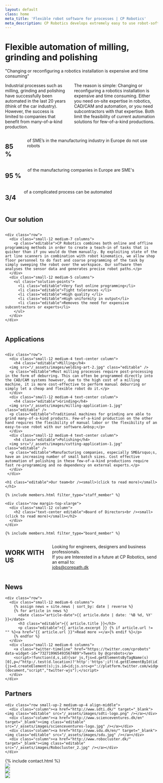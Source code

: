 ```yaml
---
layout: default
class: home
meta_title: 'Flexible robot software for processes | CP Robotics'
meta_description: CP Robotics develops extremely easy to use robot-software that enables flexible automation of different processes in small and medium-sized enterprises.
---
```


<div class="content-wrapper">

  <div class="container">
    <h1 class="editable">Flexible automation of milling, grinding and polishing</h1>
  </div>

  <div class="visibleNearby">
    <div id="marquee-slider" class="royalSlider rsDefault">
      <a class="rsImg" href="/_assets/images/slider/Industrial-Grinding.jpg"></a>
      <a class="rsImg" href="/_assets/images/slider/Industrial-Polishing.jpg"></a>
      <a class="rsImg" href="/_assets/images/slider/photofunia-1463956409.jpg"></a>
      <a class="rsImg" href="/_assets/images/slider/photofunia-1463996971.jpg"></a>
      <a class="rsImg" href="/_assets/images/slider/photofunia-1463997021.jpg"></a>
      <a class="rsImg" href="/_assets/images/slider/PhotoFunia-1463997114.jpg"></a>
    </div>
  </div>

  <section class="section-default the-problem">
    <div class="row">
      <div class="small-12 medium-5 columns">
        <quote>"Changing or reconfiguring a robotics installation is expensive and time consuming"</quote>
      </div>
      <div class="small-12 medium-7 columns editable"><p>Industrial processes such as milling, grinding and polishing have successfully been automated in the last 20 years (think of the car industry). However, the success is limited to companies that benefit from many-of-a-kind production.&nbsp;</p><p>The reason is simple: Changing or reconfiguring a robotics installation is expensive and time consuming. Either you need on-site expertise in robotics, CAD/CAM and automation, or you need subcontractors with that expertise. Both limit the feasibility of current automation solutions for few-of-a-kind productions.</p></div>
    </div>
  </section>

  <section class="section-default section-primary">
    <div class="row">
      <div class="small-12 medium-4 columns text-center figure-one editable"><h2>85 %</h2><p>of SME&rsquo;s in the manufacturing industry in Europe do not use robots</p></div>
      <div class="small-12 medium-4 columns text-center figure-two editable"><h2>95 %</h2><p>of the manufacturing companies in Europe are SME's</p></div>
      <div class="small-12 medium-4 columns text-center figure-three editable"><h2>3/4&nbsp;</h2><p>of a complicated process can be automated&nbsp;</p></div>
    </div>
  </section>

  <section class="section-default">
    <div class="row">
      <div class="small-12 column">
        <h1 class="editable">Our solution</h1>
      </div>
    </div>

    <div class="row">
      <div class="small-12 medium-7 columns">
        <p class="editable">CP Robotics combines both online and offline programming methods in order to create a teach-in of tasks that is quicker than if you would do them manually. By exploiting state of the art line scanners in combination with robot kinematics, we allow shop floor personnel to do fast and coarse programming of the task by simply sweeping the robot over the workspace. Our software then analyses the sensor data and generates precise robot paths.</p>
      </div>
      <div class="small-12 medium-5 columns">
        <ul class="solution-points">
          <li class="editable">Very fast online programming</li>
          <li class="editable">Tight tolerances </li>
          <li class="editable">High quality </li>
          <li class="editable">High uniformity in output</li>
          <li class="editable">Removes the need for expensive subcontractors or experts</li>
        </ul>
      </div>
    </div>

  </section>

  <section class="section-default">
    <div class="row">
      <div class="small-12 column">
        <h1 class="editable">Applications</h1>
      </div>
    </div>

    <div class="row">
      <div class="small-12 medium-4 text-center column">
        <h4 class="editable">Milling</h4>
  	  <img src="/_assets/images/welding-art-2.jpg" class="editable" />
  	  <p class="editable">Most milling processes require post-processing in the form of deburring. This can often be programmed directly into the CAD/CAM systems however, due to the high cost of a milling machine, it is more cost-effective to perform manual deburring or simply let a cheap and flexible robot do it.</p>
      </div>
      <div class="small-12 medium-4 text-center column">
        <h4 class="editable">Grinding</h4>
  	  <img src="/_assets/images/milling-application-1.jpg" class="editable" />
  	  <p class="editable">Traditional machines for grinding are able to grind many-of-a-kind products. Few-of-a-kind production on the other hand requires the flexibility of manual labor or the flexibility of an easy-to-use robot with our software.&nbsp;</p>
  	  </div>
      <div class="small-12 medium-4 text-center column">
        <h4 class="editable">Polishing</h4>
  	  <img src="/_assets/images/cutting-application-1.jpg" class="editable" />
  	  <p class="editable">Manufacturing companies, especially SME&rsquo;s, have an increasing number of small batch sizes. Cost effective automation of polishing in these few-of-a-kind productions require fast re-programming and no dependency on external experts.</p>
  	  </div>
     </div>

  </section>


  <section class="section-default">

    <h1 class="editable">Our team<br /><small>(click to read more)</small></h1>

    {% include members.html filter_type="staff_member" %}

    <div class="row margin-top-xlarge">
      <div class="small-12 column">
        <h2 class="text-center editable">Board of Directors<br /><small>(click to read more)</small></h2>
      </div>
    </div>

    {% include members.html filter_type="board_member" %}

  </section>

  <section class="section-default section-primary">
    <div class="row">
      <div class="small-12 columns text-center">
        <h1 class="margin-none editable">WORK WITH US</h1>
        <p class="editable">Looking for engineers, designers and business professionals.<br />If you are Interested in a future at CP Robotics, send an email to:<br /><a data-email-protector="jobs|corepath.dk" href="mailto:jobs@corepath.dk">jobs@corepath.dk</a></p>
      </div>
    </div>
  </section>

  <section class="section-default">
    <h1 class="editable">News</h1>

    <div class="row">
      <div class="small-12 medium-6 columns">
        {% assign news = site.news | sort_by: date | reverse %}
        {% for article in news %}
          <date class="article-date">{{ article.date | date: '%B %d, %Y' }}</date>
      	  <h3 class="editable">{{ article.title }}</h3>
          <p class="editable">{{ article.excerpt }} {% if article.url != "" %}<a href="{{ article.url }}">Read more »</a>{% endif %}</p>
        {% endfor %}
      </div>
      <div class="small-12 medium-6 columns">
        <a class="twitter-timeline" href="https://twitter.com/cprobots" data-widget-id="732719965493567489">Tweets by @cprobots</a>
        <script>!function(d,s,id){var js,fjs=d.getElementsByTagName(s)[0],p=/^http:/.test(d.location)?'http':'https';if(!d.getElementById(id)){js=d.createElement(s);js.id=id;js.src=p+"://platform.twitter.com/widgets.js";fjs.parentNode.insertBefore(js,fjs);}}(document,"script","twitter-wjs");</script>
      </div>
    </div>
  </section>

  <section class="section-default">
    <h1 class="editable">Partners</h1>

    <div class="row small-up-2 medium-up-4 align-middle">
      <div class="column"><a href="http://www.sdti.dk/" target="_blank"><img class="editable" src="/_assets/images/sdti-logo.png" /></a></div>
      <div class="column"><a href="http://www.scienceventures.dk/en" target="_blank"><img class="editable" src="/_assets/images/scienceventures-logo.jpg" /></a></div>
      <div class="column"><a href="http://www.sdu.dk/en/" target="_blank"><img class="editable" src="/_assets/images/sdu.jpg" /></a></div>
      <div class="column"><a href="http://www.robocluster.dk/" target="_blank"><img class="editable" src="/_assets/images/Robocluster_2.jpg" /></a></div>
    </div>
  </section>

  <section class="section-default section-primary section-contact">
    {% include contact.html %}
  </section>

</div>


<div class="logo-exploded-wrapper show-for-large">
  <div class="logo-exploded">
    <div class="logo-half-left"><img src="/_assets/images/cp-logo-half-left.png" /></div>
    <div class="logo-half-right"><img src="/_assets/images/cp-logo-half-right.png" /></div>
    <div class="logo-text"><img src="/_assets/images/cp-logo-text.png" /></div>
  </div>
</div>
